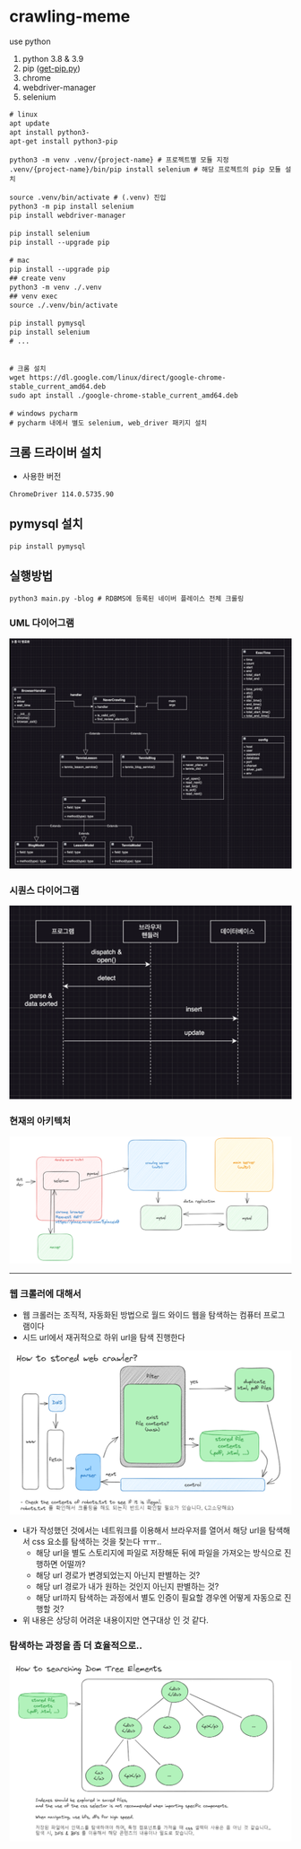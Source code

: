 # crawling-meme
use python

1. python 3.8 & 3.9
2. pip ([get-pip.py](https://bootstrap.pypa.io/get-pip.py))
3. chrome
4. webdriver-manager
5. selenium

```shell
# linux
apt update
apt install python3-
apt-get install python3-pip

python3 -m venv .venv/{project-name} # 프로젝트별 모듈 지정
.venv/{project-name}/bin/pip install selenium # 해당 프로젝트의 pip 모듈 설치

source .venv/bin/activate # (.venv) 진입
python3 -m pip install selenium
pip install webdriver-manager

pip install selenium
pip install --upgrade pip

# mac
pip install --upgrade pip
## create venv
python3 -m venv ./.venv
## venv exec
source ./.venv/bin/activate

pip install pymysql
pip install selenium
# ...


# 크롬 설치
wget https://dl.google.com/linux/direct/google-chrome-stable_current_amd64.deb
sudo apt install ./google-chrome-stable_current_amd64.deb

# windows pycharm
# pycharm 내에서 별도 selenium, web_driver 패키지 설치
```

## 크롬 드라이버 설치

- 사용한 버전

```text
ChromeDriver 114.0.5735.90
```

## pymysql 설치

```text
pip install pymysql
```

## 실행방법
```shell
python3 main.py -blog # RDBMS에 등록된 네이버 플레이스 전체 크롤링
```


### UML 다이어그램
![uml](./etc/readme-uml.png)

### 시퀀스 다이어그램

![uml](./etc/readme-sequence.png)

### 현재의 아키텍처

![architecture](./etc/architecture.png)

-----

### 웹 크롤러에 대해서

- 웹 크롤러는 조직적, 자동화된 방법으로 월드 와이드 웹을 탐색하는 컴퓨터 프로그램이다
- 시드 url에서 재귀적으로 하위 url을 탐색 진행한다

![architecture](./etc/stored-files.png)

- 내가 작성했던 것에서는 네트워크를 이용해서 브라우저를 열어서 해당 url을 탐색해서 css 요소를 탐색하는 것을 찾는다 ㅠㅠ..
  - 해당 url을 별도 스토리지에 파일로 저장해둔 뒤에 파일을 가져오는 방식으로 진행하면 어떨까?
  - 해당 url 경로가 변경되었는지 아닌지 판별하는 것?
  - 해당 url 경로가 내가 원하는 것인지 아닌지 판별하는 것?
  - 해당 url까지 탐색하는 과정에서 별도 인증이 필요할 경우엔 어떻게 자동으로 진행할 것?
- 위 내용은 상당히 어려운 내용이지만 연구대상 인 것 같다.

### 탐색하는 과정을 좀 더 효율적으로..

![architecture](./etc/stored-files-dfs-bfs.png)
